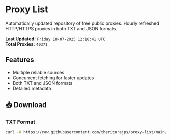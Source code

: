 # Proxy List

Automatically updated repository of free public proxies. Hourly refreshed HTTP/HTTPS proxies in both TXT and JSON formats.

**Last Updated:** `Friday 18-07-2025 12:18:41 UTC`  
**Total Proxies:** `40371`

## Features
- Multiple reliable sources
- Concurrent fetching for faster updates
- Both TXT and JSON formats
- Detailed metadata

## 📥 Download

### TXT Format
```bash
curl -O https://raw.githubusercontent.com/theriturajps/proxy-list/main/proxies.txt